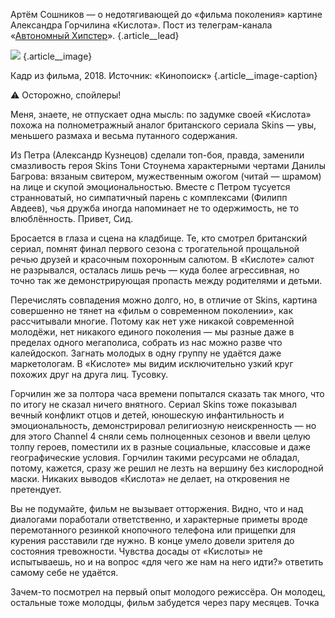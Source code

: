 Артём Сошников — о недотягивающей до «фильма поколения» картине Александра Горчилина «Кислота». Пост из телеграм-канала «[Автономный Хипстер][1]». {.article\_\_lead}

![][image-1] {.article\_\_image}

Кадр из фильма, 2018. Источник: «Кинопоиск» {.article\_\_image-caption}

⚠️ Осторожно, спойлеры!

Меня, знаете, не отпускает одна мысль: по задумке своей «Кислота» похожа на полнометражный аналог британского сериала Skins — увы, меньшего размаха и весьма путанного содержания.

Из Петра (Александр Кузнецов) сделали топ-боя, правда, заменили смазливость героя Skins Тони Стоунема характерными чертами Данилы Багрова: вязаным свитером, мужественным ожогом (читай — шрамом) на лице и скупой эмоциональностью. Вместе с Петром тусуется странноватый, но симпатичный парень с комплексами (Филипп Авдеев), чья дружба иногда напоминает не то одержимость, не то влюблённость. Привет, Сид. 

Бросается в глаза и сцена на кладбище. Те, кто смотрел британский сериал, помнят финал первого сезона с трогательной прощальной речью друзей и красочным похоронным салютом. В «Кислоте» салют не разрывался, осталась лишь речь — куда более агрессивная, но точно так же демонстрирующая пропасть между родителями и детьми.

Перечислять совпадения можно долго, но, в отличие от Skins, картина совершенно не тянет на «фильм о современном поколении», как рассчитывали многие. Потому как нет уже никакой современной молодёжи, нет никакого единого поколения — мы разные даже в пределах одного мегаполиса, собрать из нас можно разве что калейдоскоп. Загнать молодых в одну группу не удаётся даже маркетологам. В «Кислоте» мы видим исключительно узкий круг похожих друг на друга лиц. Тусовку.

Горчилин же за полтора часа времени попытался сказать так много, что по итогу не сказал ничего внятного. Сериал Skins тоже показывал вечный конфликт отцов и детей, юношескую инфантильность и эмоциональность, демонстрировал религиозную неискренность — но для этого Channel 4 сняли семь полноценных сезонов и ввели целую толпу героев, поместили их в разные социальные, классовые и даже географические условия. Горчилин такими ресурсами не обладал, потому, кажется, сразу же решил не лезть на вершину без кислородной маски. Никаких выводов «Кислота» не делает, на откровения не претендует.

Вы не подумайте, фильм не вызывает отторжения. Видно, что и над диалогами поработали ответственно, и характерные приметы вроде перемотанного резинкой кнопочного телефона или прищепки для курения расставили где нужно. В конце умело довели зрителя до состояния тревожности. Чувства досады от «Кислоты» не испытываешь, но и на вопрос «для чего же нам на него идти?» ответить самому себе не удаётся. 

Зачем-то посмотрел на первый опыт молодого режиссёра. Он молодец, остальные тоже молодцы, фильм забудется через пару месяцев. Точка

[1]:	http://teleg.run/zvonimentam

[image-1]:	http://sayocean.me/img/films-acid.jpg